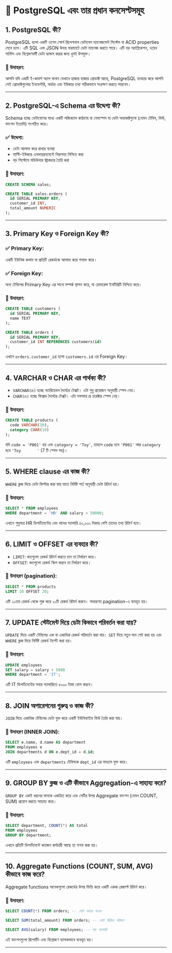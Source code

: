 

# 📘 PostgreSQL এবং তার প্রধান কনসেপ্টসমূহ

## 1. PostgreSQL কী?

PostgreSQL হলো একটি ওপেন সোর্স রিলেশনাল ডেটাবেস ম্যানেজমেন্ট সিস্টেম যা ACID properties মেনে চলে। এটি SQL এবং JSON উভয় ফরম্যাটে ডেটা ম্যানেজ করতে পারে। এটি বড় অ্যাপ্লিকেশন, ওয়েব সার্ভিস এবং বিশ্লেষণধর্মী ডেটা হ্যান্ডল করার জন্য খুবই উপযুক্ত।

### 🎯 উদাহরণ:
আপনি যদি একটি ই-কমার্স অ্যাপ বানান যেখানে হাজার হাজার প্রোডাক্ট আছে, PostgreSQL ব্যবহার করে আপনি সেই প্রোডাক্টগুলোর ইনভেন্টরি, অর্ডার এবং ইউজার তথ্য সঠিকভাবে সংরক্ষণ করতে পারবেন।

---

## 2. PostgreSQL-এ Schema এর উদ্দেশ্য কী?

Schema হচ্ছে ডেটাবেসের মধ্যে একটি লজিক্যাল কাঠামো বা নেমস্পেস যা ডেটা অবজেক্টগুলো (যেমন টেবিল, ভিউ, ফাংশন ইত্যাদি) সংগঠিত করে।

### ✅ উদ্দেশ্য:
- ডেটা আলাদা করে রাখার ব্যবস্থা
- মাল্টি-ইউজার এনভায়রনমেন্টে নিরাপত্তা নিশ্চিত করা
- বড় সিস্টেমে মডিউলার স্ট্রাকচার তৈরি করা

### 🎯 উদাহরণ:
```sql
CREATE SCHEMA sales;

CREATE TABLE sales.orders (
  id SERIAL PRIMARY KEY,
  customer_id INT,
  total_amount NUMERIC
);
```

---

## 3. Primary Key ও Foreign Key কী?

### ✅ Primary Key:
একটি ইউনিক কলাম যা প্রতিটি রেকর্ডকে আলাদা করে শনাক্ত করে।

### ✅ Foreign Key:
অন্য টেবিলের Primary Key এর সাথে সম্পর্ক স্থাপন করে, যা রেফারেন্স ইনটিগ্রিটি নিশ্চিত করে।

### 🎯 উদাহরণ:
```sql
CREATE TABLE customers (
  id SERIAL PRIMARY KEY,
  name TEXT
);

CREATE TABLE orders (
  id SERIAL PRIMARY KEY,
  customer_id INT REFERENCES customers(id)
);
```

এখানে `orders.customer_id` হলো `customers.id` এর Foreign Key।

---

## 4. VARCHAR ও CHAR এর পার্থক্য কী?

- `VARCHAR(n)` হচ্ছে ভ্যারিয়েবল দৈর্ঘ্যের টেক্সট। এটা শুধু প্রয়োজন অনুযায়ী স্পেস নেয়।
- `CHAR(n)` হচ্ছে ফিক্সড দৈর্ঘ্যের টেক্সট। এটা সবসময় n চরেক্টার স্পেস নেয়।

### 🎯 উদাহরণ:
```sql
CREATE TABLE products (
  code VARCHAR(10),
  category CHAR(10)
);
```

যদি `code = 'P001'` হয় এবং `category = 'Toy'`, তাহলে `code` হবে `'P001'` আর `category` হবে `'Toy       '` (7 টি স্পেস সহ)।

---

## 5. WHERE clause এর কাজ কী?

`WHERE` ক্লজ দিয়ে ডেটা ফিল্টার করা যায় যাতে নির্দিষ্ট শর্ত অনুযায়ী ডেটা রিটার্ন হয়।

### 🎯 উদাহরণ:
```sql
SELECT * FROM employees
WHERE department = 'HR' AND salary > 50000;
```

এখানে শুধুমাত্র HR ডিপার্টমেন্টের এবং যাদের স্যালারি ৫০,০০০ টাকার বেশি তাদের তথ্য রিটার্ন হবে।

---

## 6. LIMIT ও OFFSET এর ব্যবহার কী?

- `LIMIT`: কতগুলো রেকর্ড রিটার্ন করতে চান তা নির্ধারণ করে।
- `OFFSET`: কতগুলো রেকর্ড স্কিপ করবে তা নির্ধারণ করে।

### 🎯 উদাহরণ (pagination):
```sql
SELECT * FROM products
LIMIT 10 OFFSET 20;
```

এটি ২১তম রেকর্ড থেকে শুরু করে ১০টি রেকর্ড রিটার্ন করবে। সাধারণত pagination-এ ব্যবহৃত হয়।

---

## 7. UPDATE স্টেটমেন্ট দিয়ে ডেটা কিভাবে পরিবর্তন করা যায়?

`UPDATE` দিয়ে একটি টেবিলের এক বা একাধিক রেকর্ড পরিবর্তন করা যায়। `SET` দিয়ে নতুন মান সেট করা হয় এবং `WHERE` ক্লজ দিয়ে নির্দিষ্ট রেকর্ড টার্গেট করা হয়।

### 🎯 উদাহরণ:
```sql
UPDATE employees
SET salary = salary + 5000
WHERE department = 'IT';
```

এটি IT ডিপার্টমেন্টের সবার স্যালারিতে ৫০০০ টাকা যোগ করবে।

---

## 8. JOIN অপারেশনের গুরুত্ব ও কাজ কী?

`JOIN` দিয়ে একাধিক টেবিলের ডেটা যুক্ত করে একটি ইউনিফাইড ভিউ তৈরি করা যায়।

### 🎯 উদাহরণ (INNER JOIN):
```sql
SELECT e.name, d.name AS department
FROM employees e
JOIN departments d ON e.dept_id = d.id;
```

এটি `employees` এবং `departments` টেবিলকে `dept_id` এর মাধ্যমে যুক্ত করে।

---

## 9. GROUP BY ক্লজ ও এটি কীভাবে Aggregation-এ সাহায্য করে?

`GROUP BY` একই ধরনের মানকে একত্রিত করে এবং সেটির উপর Aggregate ফাংশন (যেমন COUNT, SUM) প্রয়োগ করতে সাহায্য করে।

### 🎯 উদাহরণ:
```sql
SELECT department, COUNT(*) AS total
FROM employees
GROUP BY department;
```

এখানে প্রতিটি ডিপার্টমেন্টে কতজন কর্মচারী আছে তা গণনা করা হয়।

---

## 10. Aggregate Functions (COUNT, SUM, AVG) কীভাবে কাজ করে?

Aggregate functions অনেকগুলো রেকর্ডের উপর ভিত্তি করে একটি একক রেজাল্ট রিটার্ন করে।

### 🎯 উদাহরণ:
```sql
SELECT COUNT(*) FROM orders; -- মোট অর্ডার সংখ্যা

SELECT SUM(total_amount) FROM orders; -- মোট বিক্রির পরিমাণ

SELECT AVG(salary) FROM employees; -- গড় স্যালারি
```

এই ফাংশনগুলো রিপোর্টিং এবং বিশ্লেষণে ব্যাপকভাবে ব্যবহৃত হয়।

---

